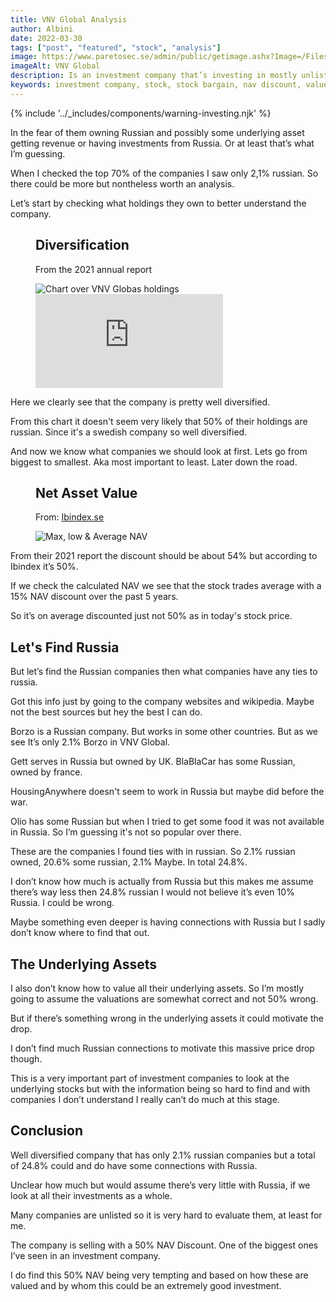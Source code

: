 ```yaml
---
title: VNV Global Analysis
author: Albini
date: 2022-03-30
tags: ["post", "featured", "stock", "analysis"]
image: https://www.paretosec.se/admin/public/getimage.ashx?Image=/Files/Files/VNV-Global5.JPG&Width=1230&Compression=85
imageAlt: VNV Global
description: Is an investment company that’s investing in mostly unlisted companies. And since the war in Ukraine people have been selling it like crazy.
keywords: investment company, stock, stock bargain, nav discount, value investment, cheap stock, stock analysis, fundamental stock charts, share fundamental analysis
---
```


{% include '../_includes/components/warning-investing.njk' %}

<p>
    In the fear of them owning Russian and possibly some underlying asset getting revenue or having investments from Russia. Or at least that’s what I’m guessing.
</p>

<p>
    When I checked the top 70% of the companies I saw only 2,1% russian. So there could be more but nontheless worth an analysis.
</p>

<p>
    Let’s start by checking what holdings they own to better understand the company.
</p>

<figure class="screen-size">
    <figcaption class="text-centered">
        <h2>Diversification</h2>
        <p>From the 2021 annual report</p>
    </figcaption>
    <img loading="lazy" class="phone" src="https://i.imgur.com/2NQyZfd.png" alt="Chart over VNV Globas holdings" class="zoom">
    <iframe loading="lazy" class="tablet" seamless frameborder="0" scrolling="no" src="https://docs.google.com/spreadsheets/d/e/2PACX-1vR5uLLAFQe_DMRauHKpv9DgK1mP0SaAjps7_YvyiHwoo_B0cDcK0e_-MoPSSO0ZVimUmKBG4dVPNGZ-/pubchart?oid=1087617479&amp;format=interactive"></iframe>
</figure>

<p>
    Here we clearly see that the company is pretty well diversified.
</p>

<p>
    From this chart it doesn't seem very likely that 50% of their holdings are russian.
    Since it's a swedish company so well diversified.
</p>

<p>
    And now we know what companies we should look at first. Lets go from biggest to smallest. Aka most important to least. Later down the road.
</p>

<figure>
    <figcaption class="text-centered">
        <h2>Net Asset Value</h2>
        <p>From: <a href="http://ibindex.se/ibi/#/company/VNV" target="_blank">Ibindex.se</a></p>
    </figcaption>
    <img loading="lazy" src="https://i.imgur.com/HfFhNVr.png" alt="Max, low & Average NAV">
</figure>

<p>
    From their 2021 report the discount should be about 54% but according to Ibindex it’s  50%.
</p>

<p>
    If we check the calculated NAV we see that the stock trades average with a 15% NAV discount over the past 5 years. 
</p>

<p>
    So it’s on average discounted just not 50% as in today's stock price.
</p>

<h2>Let's Find Russia</h2>

<p>
    But let’s find the Russian companies then what companies have any ties to russia.
</p>

<p>
    Got this info just by going to the company websites and wikipedia. Maybe not the best sources but hey the best I can do.
</p>

<p>
    Borzo is a Russian company. But works in some other countries. But as we see It’s only 2.1% Borzo in VNV Global.
</p>

<p>
    Gett serves in Russia but owned by UK. BlaBlaCar has some Russian, owned by france.
</p>

<p>
    HousingAnywhere doesn't seem to work in Russia but maybe did before the war.
</p>

<p>
    Olio has some Russian but when I tried to get some food it was not available in Russia. So I’m guessing it's not so popular over there.
</p>

<p>
    These are the companies I found ties with in russian. So 2.1% russian owned, 20.6% some russian, 2.1% Maybe. In total 24.8%. 
</p>

<p>
    I don’t know how much is actually from Russia but this makes me assume there’s way less then 24.8% russian I would not believe it’s even 10% Russia. I could be wrong.
</p>

<p>
    Maybe something even deeper is having connections with Russia but I sadly don’t know where to find that out.
</p>

<h2>The Underlying Assets</h2>

<p>
    I also don’t know how to value all their underlying assets. So I’m mostly going to assume the valuations are somewhat correct and not 50% wrong.
</p>

<p>
    But if there’s something wrong in the underlying assets it could motivate the drop.
</p>

<p>
    I don’t find much Russian connections to motivate this massive price drop though.
</p>

<p>
    This is a very important part of investment companies to look at the underlying stocks but with the information being so hard to find and with companies I don’t understand I really can’t do much at this stage.
</p>

<h2>Conclusion</h2>

<p>
    Well diversified company that has only 2.1% russian companies but a total of 24.8% could and do have some connections with Russia.
</p>

<p>
    Unclear how much but would assume there’s very little with Russia, if we look at all their investments as a whole.
</p>

<p>
    Many companies are unlisted so it is very hard to evaluate them, at least for me.
</p>

<p>
    The company is selling with a 50% NAV Discount. One of the biggest ones I’ve seen in an investment company.
</p>

<p>
    I do find this 50% NAV being very tempting and based on how these are valued and by whom this could be an extremely good investment.
</p>